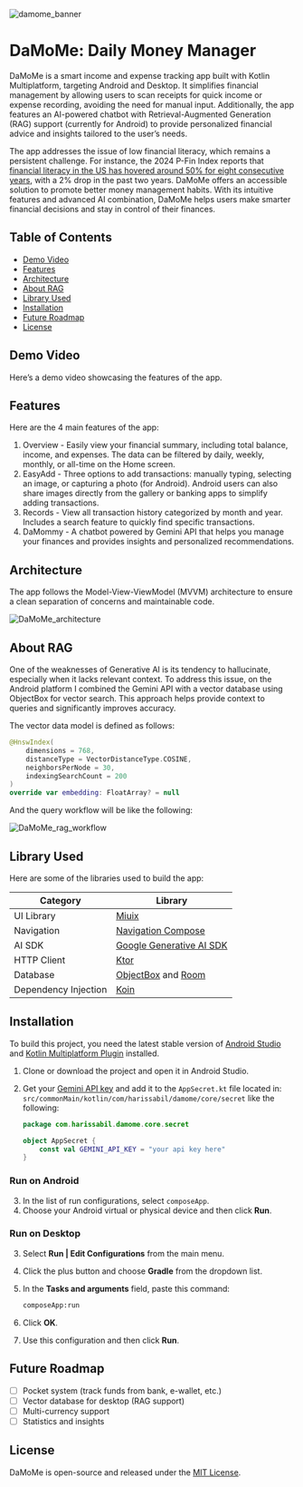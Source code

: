 ![damome_banner](https://github.com/user-attachments/assets/6013a0f1-0fef-43fe-bd14-dd13183e0da6)

# DaMoMe: Daily Money Manager

DaMoMe is a smart income and expense tracking app built with Kotlin Multiplatform, targeting Android and Desktop. It simplifies financial management by allowing users to scan receipts for quick income or expense recording, avoiding the need for manual input. Additionally, the app features an AI-powered chatbot with Retrieval-Augmented Generation (RAG) support (currently for Android) to provide personalized financial advice and insights tailored to the user’s needs.

The app addresses the issue of low financial literacy, which remains a persistent challenge. For instance, the 2024 P-Fin Index reports that [financial literacy in the US has hovered around 50% for eight consecutive years](https://gflec.org/initiatives/personal-finance-index/), with a 2% drop in the past two years. DaMoMe offers an accessible solution to promote better money management habits. With its intuitive features and advanced AI combination, DaMoMe helps users make smarter financial decisions and stay in control of their finances.

## Table of Contents
- [Demo Video](#demo-video)
- [Features](#features)
- [Architecture](#architecture)
- [About RAG](#about-rag)
- [Library Used](#library-used)
- [Installation](#installation)
- [Future Roadmap](#future-roadmap)
- [License](#license)

## Demo Video
Here’s a demo video showcasing the features of the app.
## Features
Here are the 4 main features of the app:
1. Overview - Easily view your financial summary, including total balance, income, and expenses. The data can be filtered by daily, weekly, monthly, or all-time on the Home screen.
2. EasyAdd - Three options to add transactions: manually typing, selecting an image, or capturing a photo (for Android). Android users can also share images directly from the gallery or banking apps to simplify adding transactions.
3. Records - View all transaction history categorized by month and year. Includes a search feature to quickly find specific transactions.
4. DaMommy - A chatbot powered by Gemini API that helps you manage your finances and provides insights and personalized recommendations.

## Architecture
The app follows the Model-View-ViewModel (MVVM) architecture to ensure a clean separation of concerns and maintainable code.

![DaMoMe_architecture](https://github.com/user-attachments/assets/4ddd17c0-4c3e-4bc5-8b04-10ec1aa97222)

## About RAG
One of the weaknesses of Generative AI is its tendency to hallucinate, especially when it lacks relevant context. To address this issue, on the Android platform I combined the Gemini API with a vector database using ObjectBox for vector search. This approach helps provide context to queries and significantly improves accuracy.  

The vector data model is defined as follows:  

```kotlin
@HnswIndex(
    dimensions = 768,
    distanceType = VectorDistanceType.COSINE,
    neighborsPerNode = 30,
    indexingSearchCount = 200
)
override var embedding: FloatArray? = null
```

And the query workflow will be like the following:

![DaMoMe_rag_workflow](https://github.com/user-attachments/assets/2ac80be3-0a73-4326-8e84-4586d9f1f5af)

## Library Used
Here are some of the libraries used to build the app:  

| **Category**           | **Library**                  |  
|-------------------------|------------------------------|  
| UI Library             | [Miuix](https://github.com/miuix-kotlin-multiplatform/miuix) |  
| Navigation             | [Navigation Compose](https://www.jetbrains.com/help/kotlin-multiplatform-dev/compose-navigation-routing.html) |  
| AI SDK                 | [Google Generative AI SDK](https://github.com/PatilShreyas/generative-ai-kmp) |  
| HTTP Client            | [Ktor](https://ktor.io/) |  
| Database               | [ObjectBox](https://objectbox.io/) and [Room](https://developer.android.com/kotlin/multiplatform/room) |  
| Dependency Injection   | [Koin](https://insert-koin.io/docs/reference/koin-mp/kmp/) |  

## Installation

To build this project, you need the latest stable version of [Android Studio](https://developer.android.com/studio) and [Kotlin Multiplatform Plugin](https://plugins.jetbrains.com/plugin/14936-kotlin-multiplatform) installed.  

1. Clone or download the project and open it in Android Studio.  
2. Get your [Gemini API key](https://aistudio.google.com/apikey) and add it to the `AppSecret.kt` file located in: `src/commonMain/kotlin/com/harissabil/damome/core/secret` like the following:

   ```kotlin
   package com.harissabil.damome.core.secret  

   object AppSecret {  
       const val GEMINI_API_KEY = "your api key here"  
   }

### Run on Android

3. In the list of run configurations, select `composeApp`.
4. Choose your Android virtual or physical device and then click **Run**.

### Run on Desktop

3. Select **Run | Edit Configurations** from the main menu.
4. Click the plus button and choose **Gradle** from the dropdown list.
5. In the **Tasks and arguments** field, paste this command:
   
   ```bash
   composeApp:run
   
6. Click **OK**.
7. Use this configuration and then click **Run**.

## Future Roadmap  

- [ ] Pocket system (track funds from bank, e-wallet, etc.)  
- [ ] Vector database for desktop (RAG support)  
- [ ] Multi-currency support  
- [ ] Statistics and insights  

## License
DaMoMe is open-source and released under the [MIT License](LICENSE).
